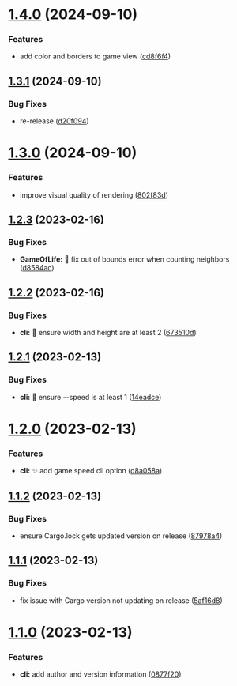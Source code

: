 # [1.4.0](https://github.com/Pragma8123/game-of-life/compare/v1.3.1...v1.4.0) (2024-09-10)


### Features

* add color and borders to game view ([cd8f6f4](https://github.com/Pragma8123/game-of-life/commit/cd8f6f4212159c377950b06986a9a2b6ebef861a))

## [1.3.1](https://github.com/Pragma8123/game-of-life/compare/v1.3.0...v1.3.1) (2024-09-10)


### Bug Fixes

* re-release ([d20f094](https://github.com/Pragma8123/game-of-life/commit/d20f094312d4a519962ac393e093382414c924f1))

# [1.3.0](https://github.com/Pragma8123/game-of-life/compare/v1.2.3...v1.3.0) (2024-09-10)


### Features

* improve visual quality of rendering ([802f83d](https://github.com/Pragma8123/game-of-life/commit/802f83d8a1930bff290ea050fef3fe746e601926))

## [1.2.3](https://github.com/Pragma8123/game-of-life/compare/v1.2.2...v1.2.3) (2023-02-16)


### Bug Fixes

* **GameOfLife:** :bug: fix out of bounds error when counting neighbors ([d8584ac](https://github.com/Pragma8123/game-of-life/commit/d8584ac8f4dbec1e0d0c8b1839f6fc0a221412f6))

## [1.2.2](https://github.com/Pragma8123/game-of-life/compare/v1.2.1...v1.2.2) (2023-02-16)


### Bug Fixes

* **cli:** :bug: ensure width and height are at least 2 ([673510d](https://github.com/Pragma8123/game-of-life/commit/673510dc4033bab824f1b2f3459d6f3a7412074c))

## [1.2.1](https://github.com/Pragma8123/game-of-life/compare/v1.2.0...v1.2.1) (2023-02-13)


### Bug Fixes

* **cli:** :bug: ensure --speed is at least 1 ([14eadce](https://github.com/Pragma8123/game-of-life/commit/14eadcec0c851cf8dc5e98063e23c509566c0a36))

# [1.2.0](https://github.com/Pragma8123/game-of-life/compare/v1.1.2...v1.2.0) (2023-02-13)


### Features

* **cli:** :sparkles: add game speed cli option ([d8a058a](https://github.com/Pragma8123/game-of-life/commit/d8a058a58d8daddfc141477e8942d7a3097f206a))

## [1.1.2](https://github.com/Pragma8123/game-of-life/compare/v1.1.1...v1.1.2) (2023-02-13)


### Bug Fixes

* ensure Cargo.lock gets updated version on release ([87978a4](https://github.com/Pragma8123/game-of-life/commit/87978a4fcf14f462578972427f52eff0816728bc))

## [1.1.1](https://github.com/Pragma8123/game-of-life/compare/v1.1.0...v1.1.1) (2023-02-13)


### Bug Fixes

* fix issue with Cargo version not updating on release ([5af16d8](https://github.com/Pragma8123/game-of-life/commit/5af16d879a995415c1e1abc1122ac1c8d9e8ef62))

# [1.1.0](https://github.com/Pragma8123/game-of-life/compare/v1.0.0...v1.1.0) (2023-02-13)


### Features

* **cli:** add author and version information ([0877f20](https://github.com/Pragma8123/game-of-life/commit/0877f206559fb7ade118cf4320d69e9f80745f33))
